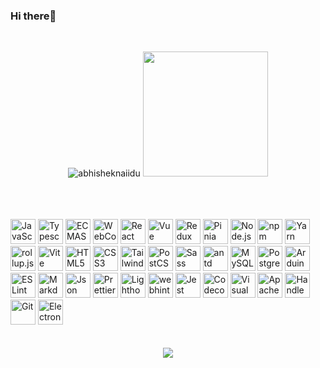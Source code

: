 ### Hi there👋
<br/>
<div align="center" >
<p align="center"> <img src="https://github-readme-stats.vercel.app/api?username=jamshdbek&show_icons=true&theme=gotham" alt="abhisheknaiidu" />
 <img src="https://i.giphy.com/VekcnHOwOI5So.webp" width="200"  /> 
</div>
  <br/>
  <br/>
  <br/>
<a href="https://developer.mozilla.org/en-US/docs/Web/JavaScript" title="JavaScript"><img src="https://github.com/get-icon/geticon/raw/master/icons/javascript.svg" alt="JavaScript" width="40px" height="40px"></a>
<a href="https://www.typescriptlang.org/" title="Typescript"><img src="https://github.com/get-icon/geticon/raw/master/icons/typescript-icon.svg" alt="Typescript" width="40px" height="40px"></a>
<a href="https://tc39.es/ecma262/" title="ECMAScript 6"><img src="https://github.com/get-icon/geticon/raw/master/icons/es6.svg" alt="ECMAScript 6" width="40px" height="40px"></a>
<a href="https://webcomponents.org/" title="WebComponents"><img src="https://github.com/get-icon/geticon/raw/master/icons/webcomponents.svg" alt="WebComponents" width="40px" height="40px"></a>
<a href="https://reactjs.org/" title="React"><img src="https://github.com/get-icon/geticon/raw/master/icons/react.svg" alt="React" width="40px" height="40px"></a>
<a href="https://vuejs.org/" title="Vue"><img src="https://github.com/get-icon/geticon/raw/master/icons/angular-icon.svg" alt="Vue" width="40px" height="40px"></a>
<a href="https://redux.js.org/" title="Redux"><img src="https://github.com/get-icon/geticon/raw/master/icons/redux.svg" alt="Redux" width="40px" height="40px"></a>
<a href="https://pinia.vuejs.org/" title="Pinia"><img src="https://pinia.vuejs.org/logo.svg" alt="Pinia" width="40px" height="40px"></a>
<a href="https://nodejs.org/" title="Node.js"><img src="https://github.com/get-icon/geticon/raw/master/icons/nodejs-icon.svg" alt="Node.js" width="40px" height="40px"></a>
<a href="https://www.npmjs.com/" title="npm"><img src="https://github.com/get-icon/geticon/raw/master/icons/npm.svg" alt="npm" width="40px" height="40px"></a>
<a href="https://yarnpkg.com/" title="Yarn"><img src="https://github.com/get-icon/geticon/raw/master/icons/yarn.svg" alt="Yarn" width="40px" height="40px"></a>
<a href="https://rollupjs.org/" title="rollup.js"><img src="https://github.com/get-icon/geticon/raw/master/icons/rollup.svg" alt="rollup.js" width="40px" height="40px"></a>
<a href="https://vitejs.dev/" title="Vite"><img src="https://github.com/get-icon/geticon/raw/master/icons/vite.svg" alt="Vite" width="40px" height="40px"></a>
<a href="https://www.w3.org/TR/html5/" title="HTML5"><img src="https://github.com/get-icon/geticon/raw/master/icons/html-5.svg" alt="HTML5" width="40px" height="40px"></a>
<a href="https://www.w3.org/TR/CSS/" title="CSS3"><img src="https://github.com/get-icon/geticon/raw/master/icons/css-3.svg" alt="CSS3" width="40px" height="40px"></a>
<a href="https://tailwindcss.com/" title="Tailwind"><img src="https://github.com/get-icon/geticon/raw/master/icons/tailwindcss-icon.svg" alt="Tailwind" width="40px" height="40px"></a>
<a href="https://postcss.org/" title="PostCSS"><img src="https://github.com/get-icon/geticon/raw/master/icons/postcss.svg" alt="PostCSS" width="40px" height="40px"></a>
<a href="https://sass-lang.com/" title="Sass"><img src="https://github.com/get-icon/geticon/raw/master/icons/sass.svg" alt="Sass" width="40px" height="40px"></a>
<a href="https://ant.design/" title="Ant Design"><img src="https://github.com/get-icon/geticon/raw/master/icons/ant-design.svg" alt="antd" width="40px" height="40px"></a>
<a href="https://dev.mysql.com/" title="MySQL"><img src="https://github.com/get-icon/geticon/raw/master/icons/mysql.svg" alt="MySQL" width="40px" height="40px"></a>
<a href="https://www.postgresql.org/" title="PostgreSQL"><img src="https://github.com/get-icon/geticon/raw/master/icons/postgresql.svg" alt="PostgreSQL" width="40px" height="40px"></a>
<a href="https://www.arduino.cc/" title="Arduino"><img src="https://github.com/get-icon/geticon/raw/master/icons/arduino.svg" alt="Arduino" width="40px" height="40px"></a>
<a href="https://eslint.org/" title="ESLint"><img src="https://github.com/get-icon/geticon/raw/master/icons/eslint.svg" alt="ESLint" width="40px" height="40px"></a>
<a href="https://www.markdownguide.org/" title="Markdown"><img src="https://github.com/get-icon/geticon/raw/master/icons/markdown.svg" alt="Markdown" width="40px" height="40px"></a>
<a href="https://www.json.org/" title="Json"><img src="https://github.com/get-icon/geticon/raw/master/icons/json.svg" alt="Json" width="40px" height="40px"></a>
<a href="https://prettier.io/" title="Prettier"><img src="https://github.com/get-icon/geticon/raw/master/icons/prettier.svg" alt="Prettier" width="40px" height="40px"></a>
<a href="https://developers.google.com/web/tools/lighthouse" title="Lighthouse"><img src="https://github.com/get-icon/geticon/raw/master/icons/lighthouse.svg" alt="Lighthouse" width="40px" height="40px"></a>
<a href="https://webhint.io/" title="webhint"><img src="https://github.com/get-icon/geticon/raw/master/icons/webhint-icon.svg" alt="webhint" width="40px" height="40px"></a>
<a href="https://jestjs.io/" title="Jest"><img src="https://github.com/get-icon/geticon/raw/master/icons/jest.svg" alt="Jest" width="40px" height="40px"></a>
<a href="https://codecov.io/" title="Codecov"><img src="https://github.com/get-icon/geticon/raw/master/icons/codecov.svg" alt="Codecov" width="40px" height="40px"></a>
<a href="https://code.visualstudio.com/" title="Visual Studio Code"><img src="https://github.com/get-icon/geticon/raw/master/icons/visual-studio-code.svg" alt="Visual Studio Code" width="40px" height="40px"></a>
<a href="https://www.apache.org/" title="Apache"><img src="https://github.com/get-icon/geticon/raw/master/icons/apache.svg" alt="Apache" width="40px" height="40px"></a>
<a href="https://handlebarsjs.com/" title="Handlebars"><img src="https://github.com/get-icon/geticon/raw/master/icons/handlebars.svg" alt="Handlebars" width="40px" height="40px"></a>
<a href="https://git-scm.com/" title="Git"><img src="https://github.com/get-icon/geticon/raw/master/icons/git-icon.svg" alt="Git" width="40px" height="40px"></a>
<a href="https://www.electronjs.org/" title="Git"><img src="https://github.com/get-icon/geticon/raw/master/icons/electron.svg" alt="Electron" width="40px" height="40px"></a>
<br/><br/>
<br/>
<div width="100%" align="center"> 
   <img src="https://github.githubassets.com/images/mona-whisper.gif" /> 
</div>


 
